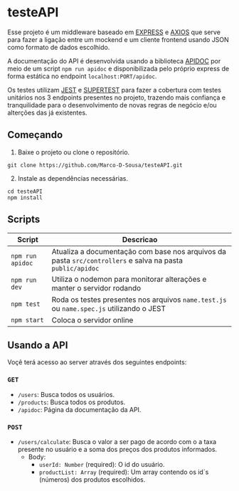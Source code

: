 # testeAPI

Esse projeto é um middleware baseado em [EXPRESS](https://expressjs.com/) e [AXIOS](https://axios-http.com/docs/intro) que serve para fazer a ligação entre um mockend e um cliente frontend usando JSON como formato de dados escolhido.

A documentação do API é desenvolvida usando a biblioteca [APIDOC](https://apidocjs.com/) por meio de um script `npm run apidoc` e disponibilizada pelo próprio express de forma estática no endpoint `localhost:PORT/apidoc`.

Os testes utilizam [JEST](https://jestjs.io/) e [SUPERTEST](https://github.com/ladjs/supertest) para fazer a cobertura com testes unitários nos 3 endpoints presentes no projeto, trazendo mais confiança e tranquilidade para o desenvolvimento de novas regras de negócio e/ou alterções das já existentes.


## Começando
1. Baixe o projeto ou clone o repositório.
```
git clone https://github.com/Marco-D-Sousa/testeAPI.git
```
2. Instale as dependências necessárias.
```
cd testeAPI
npm install
```

## Scripts
| Script | Descricao |
| ----------- | ----------- |
| `npm run apidoc` | Atualiza a documentação com base nos arquivos da pasta `src/controllers` e salva na pasta `public/apidoc` |
| `npm run dev` | Utiliza o nodemon para monitorar alterações e manter o servidor rodando | 
| `npm test` | Roda os testes presentes nos arquivos `name.test.js` ou `name.spec.js` utilizando o JEST| 
| `npm start` | Coloca o servidor online | 

## Usando a API

Voçê terá acesso ao server através dos seguintes endpoints:

### `GET`

- `/users`: Busca todos os usuários.
- `/products`: Busca todos os produtos.
- `/apidoc`: Página da documentação da API.
  

### `POST`

- `/users/calculate`: Busca o valor a ser pago de acordo com o a taxa presente no usuário e a soma dos preços dos produtos informados.
  - Body:
    - `userId: Number` (required): O id do usuário.
    - `productList: Array` (required): Um array contendo os id´s (números) dos produtos escolhidos.
   
